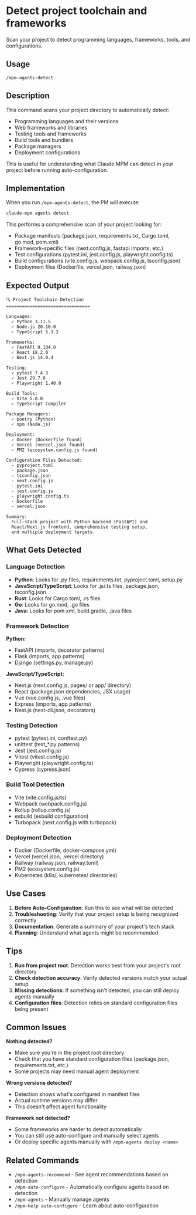 # Detect project toolchain and frameworks

Scan your project to detect programming languages, frameworks, tools, and configurations.

## Usage

```
/mpm-agents-detect
```

## Description

This command scans your project directory to automatically detect:
- Programming languages and their versions
- Web frameworks and libraries
- Testing tools and frameworks
- Build tools and bundlers
- Package managers
- Deployment configurations

This is useful for understanding what Claude MPM can detect in your project before running auto-configuration.

## Implementation

When you run `/mpm-agents-detect`, the PM will execute:
```bash
claude-mpm agents detect
```

This performs a comprehensive scan of your project looking for:
- Package manifests (package.json, requirements.txt, Cargo.toml, go.mod, pom.xml)
- Framework-specific files (next.config.js, fastapi imports, etc.)
- Test configurations (pytest.ini, jest.config.js, playwright.config.ts)
- Build configurations (vite.config.js, webpack.config.js, tsconfig.json)
- Deployment files (Dockerfile, vercel.json, railway.json)

## Expected Output

```
🔍 Project Toolchain Detection
================================

Languages:
  ✓ Python 3.11.5
  ✓ Node.js 20.10.0
  ✓ TypeScript 5.3.2

Frameworks:
  ✓ FastAPI 0.104.0
  ✓ React 18.2.0
  ✓ Next.js 14.0.4

Testing:
  ✓ pytest 7.4.3
  ✓ Jest 29.7.0
  ✓ Playwright 1.40.0

Build Tools:
  ✓ Vite 5.0.0
  ✓ TypeScript Compiler

Package Managers:
  ✓ poetry (Python)
  ✓ npm (Node.js)

Deployment:
  ✓ Docker (Dockerfile found)
  ✓ Vercel (vercel.json found)
  ✓ PM2 (ecosystem.config.js found)

Configuration Files Detected:
  - pyproject.toml
  - package.json
  - tsconfig.json
  - next.config.js
  - pytest.ini
  - jest.config.js
  - playwright.config.ts
  - Dockerfile
  - vercel.json

Summary:
  Full-stack project with Python backend (FastAPI) and
  React/Next.js frontend, comprehensive testing setup,
  and multiple deployment targets.
```

## What Gets Detected

### Language Detection
- **Python**: Looks for .py files, requirements.txt, pyproject.toml, setup.py
- **JavaScript/TypeScript**: Looks for .js/.ts files, package.json, tsconfig.json
- **Rust**: Looks for Cargo.toml, .rs files
- **Go**: Looks for go.mod, .go files
- **Java**: Looks for pom.xml, build.gradle, .java files

### Framework Detection
**Python:**
- FastAPI (imports, decorator patterns)
- Flask (imports, app patterns)
- Django (settings.py, manage.py)

**JavaScript/TypeScript:**
- Next.js (next.config.js, pages/ or app/ directory)
- React (package.json dependencies, JSX usage)
- Vue (vue.config.js, .vue files)
- Express (imports, app patterns)
- Nest.js (nest-cli.json, decorators)

### Testing Detection
- pytest (pytest.ini, conftest.py)
- unittest (test_*.py patterns)
- Jest (jest.config.js)
- Vitest (vitest.config.js)
- Playwright (playwright.config.ts)
- Cypress (cypress.json)

### Build Tool Detection
- Vite (vite.config.js/ts)
- Webpack (webpack.config.js)
- Rollup (rollup.config.js)
- esbuild (esbuild configuration)
- Turbopack (next.config.js with turbopack)

### Deployment Detection
- Docker (Dockerfile, docker-compose.yml)
- Vercel (vercel.json, .vercel directory)
- Railway (railway.json, railway.toml)
- PM2 (ecosystem.config.js)
- Kubernetes (k8s/, kubernetes/ directories)

## Use Cases

1. **Before Auto-Configuration**: Run this to see what will be detected
2. **Troubleshooting**: Verify that your project setup is being recognized correctly
3. **Documentation**: Generate a summary of your project's tech stack
4. **Planning**: Understand what agents might be recommended

## Tips

1. **Run from project root**: Detection works best from your project's root directory
2. **Check detection accuracy**: Verify detected versions match your actual setup
3. **Missing detections**: If something isn't detected, you can still deploy agents manually
4. **Configuration files**: Detection relies on standard configuration files being present

## Common Issues

**Nothing detected?**
- Make sure you're in the project root directory
- Check that you have standard configuration files (package.json, requirements.txt, etc.)
- Some projects may need manual agent deployment

**Wrong versions detected?**
- Detection shows what's configured in manifest files
- Actual runtime versions may differ
- This doesn't affect agent functionality

**Framework not detected?**
- Some frameworks are harder to detect automatically
- You can still use auto-configure and manually select agents
- Or deploy specific agents manually with `/mpm-agents deploy <name>`

## Related Commands

- `/mpm-agents-recommend` - See agent recommendations based on detection
- `/mpm-auto-configure` - Automatically configure agents based on detection
- `/mpm-agents` - Manually manage agents
- `/mpm-help auto-configure` - Learn about auto-configuration
